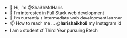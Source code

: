 - 👋 Hi, I’m @ShaikhMdHaris
- 👀 I’m interested in Full Stack web development 
- 🌱 I’m currently a intermediate web development learner
- 📫 How to reach me ... @__harishaikho8__ my Instagram id
- I am a student of Third Year pursuing Btech
<!---
ShaikhMdHaris/ShaikhMdHaris is a ✨ special ✨ repository because its `README.md` (this file) appears on your GitHub profile.
You can click the Preview link to take a look at your changes.
--->
